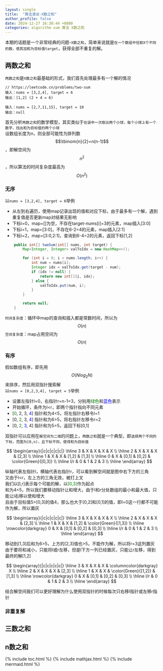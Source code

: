 ```yaml
---
layout: single
title:  "算法漫谈-X数之和"
author_profile: false
date: 2024-12-27 16:30:44 +0800
categories: algorithm sum 算法 X数之和
---
```

本期的话题是一个非常经典的问题-`X数之和`，简单来说就是`在一个数组中任取X个不同的数，使其加和为目标值target`，获得全部不重复的解。<br>

## 两数之和
`两数之和`是`X数之和`最基础的形式，我们首先处理最多有一个解的情况

```text
// https://leetcode.cn/problems/two-sum
输入：nums = [3,2,4], target = 6
输出：[1,2] (2 + 4 = 6)

输入：nums = [2,7,11,15], target = 10
输出：null
```

首先分析`两数之和`的数学模型，其实类似于`在袋中一次取出两个小球，每个小球上有一个数字，找出和为目标值的两个小球`<br>
设数组长度为n，则全部可能性为排列数$$\tbinom{n}{2}=n(n-1)$$，即解空间为$$n^2$$，所以算法的时间复杂度最高为$$O(n^2)$$
### 无序
以`nums = [3,2,4], target = 6`举例
+ 从左到右遍历，使用map记录出现的值和对应下标，由于最多有一个解，遇到重复值是否更新map对结果无影响
+ 下标i=0，map=[]为空，不存在target-nums[i]=3的元素，map插入[3:0]
+ 下标i=1，map=[3:0]，不存在6-2=4的元素，map插入[2:1]
+ 下标i=2，map=[3:0,2:1]，查询到6-4=2的元素，返回下标[1,2]

```java
    public int[] twoSum(int[] nums, int target) {
        Map<Integer, Integer> valToIdx = new HashMap<>();

        for (int i = 0; i < nums.length; i++) {
            int num = nums[i];
            Integer idx = valToIdx.get(target - num);
            if (idx != null) {
                return new int[]{i, idx};
            } else {
                valToIdx.put(num, i);
            }
        }

        return null;   
    }
```
`时间复杂度`：循环中map的查询和插入都是常数时间，所以为$$O(n)$$
`空间复杂度`：map占用空间为$$O(n)$$
### 有序
假如数组有序，即先用$$O(Nlog_2N)$$来排序，然后用双指针搜索解<br>
以`nums = [0,2,3,4], target = 5`举例<br>
+ 设置左指针l=0，右指针r=n-1=3，分别用<font color="green">绿色</font>和<font color="blue">蓝色</font>表示
+ 开始循环，条件为l<r，即两个指针指向不同元素
+ [<font color="green">0</font>, 2, 3, <font color="blue">4</font>] 指针和为4<5，将左指针右移令l=1
+ [0, <font color="green">2</font>, 3, <font color="blue">4</font>] 指针和为6>5，将右指针左移令r=2
+ [0, <font color="green">2</font>, <font color="blue">3</font>, <font>4</font>] 指针和为5=5，返回下标[0,1]

双指针可以应用在`解空间为二维`的问题上，`两数之和`就是一个典型，即`选择两个不同的下标，范围为[0,n)，且下标不同，使得和为目标值`<br>

$$
\begin{array}{|c|c|c|c|c|}
\hline
3 & X & X & X & X \\
\hline
2 & X & X & X & [2,3] \\
\hline
1 & X & X & [1,2] & [1,3] \\
\hline
0 & X & [0,1] & [0,2] & \color{Green}{[0,3]} \\
\hline
l/r & 0 & 1 & 2 & 3 \\
\hline
\end{array}
$$

纵轴代表左指针l，横轴代表右指针r，可以看到解空间就是图中右下方的三角<br>
又由于l<r，左上方的三角无效，被打上叉<br>
我们以[l,r]表示每个可能的解，以<font color="green">[0,3]</font>作为起点<br>
和为4<5，所以我们要移动指针让和增大，由于l和r分处数组的最小和最大值，只能让l右移以使和增大<br>
且由于目标值5>[0,3]的值4，那么也大于[0,2]和[0,1]的值，即l=0这一行都不可能作为解，所以置灰

$$
\begin{array}{|c|c|c|c|c|}
\hline
3 & X & X & X & X \\
\hline
2 & X & X & X & [2,3] \\
\hline
1 & X & X & [1,2] & \color{Green}{[1,3]} \\
\hline
\rowcolor{darkgray} 0 & X & [0,1] & [0,2] & [0,3] \\
\hline
l/r & 0 & 1 & 2 & 3 \\
\hline
\end{array}
$$

移动到[1,3]后和为6>5，上方的[2,3]值也>5，不能作为解，所以将r=3这列置灰<br>
由于要将和减小，只能将l或r左移，但是l下方一列已经置灰，只能让r左移，得到最终的解[1,2]

$$
\begin{array}{|c|c|c|c|c|}
\hline
3 & X & X & X & \columncolor{darkgray} X \\
\hline
2 & X & X & X & [2,3] \\
\hline
1 & X & X & \color{Green}{[1,2]} & [1,3] \\
\hline
\rowcolor{darkgray} 0 & X & [0,1] & [0,2] & [0,3] \\
\hline
l/r & 0 & 1 & 2 & 3 \\
\hline
\end{array}
$$


结合解空间我们可以更好理解为什么使用双指针的时候每次只右移l指针或左移r指针


### 非重复解

## 三数之和

## n数之和

{% include toc.html %}
{% include mathjax.html %}
{% include mermaid.html %}